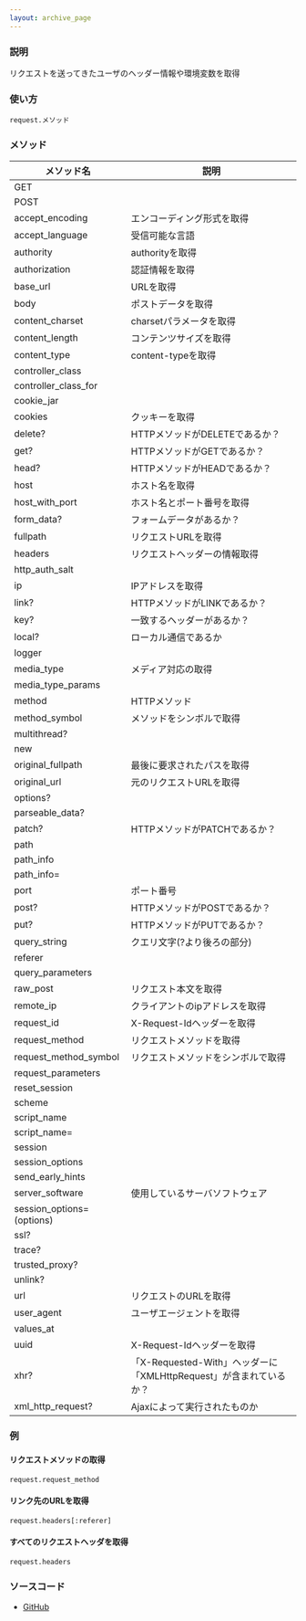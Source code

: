 ```yaml
---
layout: archive_page
---
```

### 説明
リクエストを送ってきたユーザのヘッダー情報や環境変数を取得

### 使い方
    request.メソッド

### メソッド

メソッド名                    | 説明
--------------------------|---------------------
GET                       |
POST                      |
accept_encoding           | エンコーディング形式を取得
accept_language           | 受信可能な言語
authority                 | authorityを取得
authorization             | 認証情報を取得
base_url                  | URLを取得
body                      | ポストデータを取得
content_charset           | charsetパラメータを取得
content_length            | コンテンツサイズを取得
content_type              | content-typeを取得
controller_class          |
controller_class_for      |
cookie_jar                |
cookies                   | クッキーを取得
delete?                   | HTTPメソッドがDELETEであるか？
get?                      | HTTPメソッドがGETであるか？
head?                     | HTTPメソッドがHEADであるか？
host                      | ホスト名を取得
host_with_port            | ホスト名とポート番号を取得
form_data?                | フォームデータがあるか？
fullpath                  | リクエストURLを取得
headers                   | リクエストヘッダーの情報取得
http_auth_salt            |
ip                        | IPアドレスを取得
link?                     | HTTPメソッドがLINKであるか？
key?                      | 一致するヘッダーがあるか？
local?                    | ローカル通信であるか
logger                    |
media_type                | メディア対応の取得
media_type_params         |
method                    | HTTPメソッド
method_symbol             | メソッドをシンボルで取得
multithread?              |
new                       |
original_fullpath         | 最後に要求されたパスを取得
original_url              | 元のリクエストURLを取得
options?                  |
parseable_data?           |
patch?                    | HTTPメソッドがPATCHであるか？
path                      |
path_info                 |
path_info=                |
port                      | ポート番号
post?                     | HTTPメソッドがPOSTであるか？
put?                      | HTTPメソッドがPUTであるか？
query_string              | クエリ文字(?より後ろの部分)
referer                   |
query_parameters          |
raw_post                  | リクエスト本文を取得
remote_ip                 | クライアントのipアドレスを取得
request_id                | X-Request-Idヘッダーを取得
request_method            | リクエストメソッドを取得
request_method_symbol     | リクエストメソッドをシンボルで取得
request_parameters        |
reset_session             |
scheme                    |
script_name               |
script_name=              |
session                   |
session_options           |
send_early_hints          |
server_software           | 使用しているサーバソフトウェア
session_options=(options) |
ssl?                      |
trace?                    |
trusted_proxy?            |
unlink?                   |
url                       | リクエストのURLを取得
user_agent                | ユーザエージェントを取得
values_at                 |
uuid                      | X-Request-Idヘッダーを取得
xhr?                      | 「X-Requested-With」ヘッダーに「XMLHttpRequest」が含まれているか？
xml_http_request?         | Ajaxによって実行されたものか

### 例
#### リクエストメソッドの取得
    request.request_method

#### リンク先のURLを取得
    request.headers[:referer]

#### すべてのリクエストヘッダを取得
    request.headers

### ソースコード
* [GitHub](https://github.com/rails/rails/blob/ac30e389ecfa0e26e3d44c1eda8488ddf63b3ecc/actionpack/lib/action_dispatch/http/request.rb)